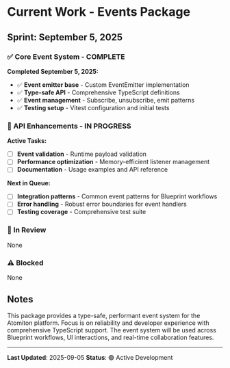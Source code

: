# Current Work - Events Package

## Sprint: September 5, 2025

### ✅ Core Event System - COMPLETE

**Completed September 5, 2025:**

- ✅ **Event emitter base** - Custom EventEmitter implementation
- ✅ **Type-safe API** - Comprehensive TypeScript definitions
- ✅ **Event management** - Subscribe, unsubscribe, emit patterns
- ✅ **Testing setup** - Vitest configuration and initial tests

### 🚀 API Enhancements - IN PROGRESS

**Active Tasks:**

- [ ] **Event validation** - Runtime payload validation
- [ ] **Performance optimization** - Memory-efficient listener management
- [ ] **Documentation** - Usage examples and API reference

**Next in Queue:**

- [ ] **Integration patterns** - Common event patterns for Blueprint workflows
- [ ] **Error handling** - Robust error boundaries for event handlers
- [ ] **Testing coverage** - Comprehensive test suite

### 🔄 In Review

None

### ⚠️ Blocked

None

## Notes

This package provides a type-safe, performant event system for the Atomiton platform. Focus is on reliability and developer experience with comprehensive TypeScript support. The event system will be used across Blueprint workflows, UI interactions, and real-time collaboration features.

---

**Last Updated**: 2025-09-05
**Status**: 🟢 Active Development

